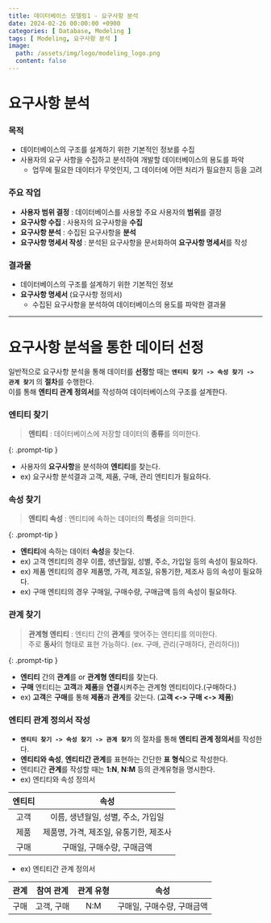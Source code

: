 ```yaml
---
title: 데이터베이스 모델링1 - 요구사항 분석
date: 2024-02-26 00:00:00 +0900
categories: [ Database, Modeling ]
tags: [ Modeling, 요구사항 분석 ]
image:
  path: /assets/img/logo/modeling_logo.png
  content: false
---
```


# **요구사항 분석**

### **목적**

- 데이터베이스의 구조를 설계하기 위한 기본적인 정보를 수집
- 사용자의 요구 사항을 수집하고 분석하여 개발할 데이터베이스의 용도를 파악
  - 업무에 필요한 데이터가 무엇인지, 그 데이터에 어떤 처리가 필요한지 등을 고려

### **주요 작업**

- **사용자 범위 결정** : 데이터베이스를 사용할 주요 사용자의 **범위**를 결정
- **요구사항 수집** : 사용자의 요구사항을 **수집**
- **요구사항 분석** : 수집된 요구사항을 **분석**
- **요구사항 명세서 작성** : 분석된 요구사항을 문서화하여 **요구사항 명세서**를 작성

### **결과물**

- 데이터베이스의 구조를 설계하기 위한 기본적인 정보
- **요구사항 명세서** (요구사항 정의서)
  - 수집된 요구사항을 분석하여 데이터베이스의 용도를 파악한 결과물

---

# **요구사항 분석을 통한 데이터 선정**

일반적으로 요구사항 분석을 통해 데이터를 **선정**할 때는 **`엔티티 찾기 -> 속성 찾기 -> 관계 찾기`** 의 **절차**를 수행한다.  
이를 통해 **엔티티 관계 정의서**를 작성하여 데이터베이스의 구조를 설계한다.

### **엔티티 찾기**

> **엔티티** : 데이터베이스에 저장할 데이터의 **종류**를 의미한다.
>
{: .prompt-tip }

- 사용자의 **요구사항**을 분석하여 **엔티티**를 찾는다.
- ex) 요구사항 분석결과 고객, 제품, 구매, 관리 엔티티가 필요하다.

### **속성 찾기**

> **엔티티 속성** : 엔티티에 속하는 데이터의 **특성**을 의미한다.
>
{: .prompt-tip }

- **엔티티**에 속하는 데이터 **속성**을 찾는다.
- ex) 고객 엔티티의 경우 이름, 생년월일, 성별, 주소, 가입일 등의 속성이 필요하다.
- ex) 제품 엔티티의 경우 제품명, 가격, 제조일, 유통기한, 제조사 등의 속성이 필요하다.
- ex) 구매 엔티티의 경우 구매일, 구매수량, 구매금액 등의 속성이 필요하다.

### **관계 찾기**

> **관계형 엔티티** : 엔티티 간의 **관계**를 맺어주는 엔티티를 의미한다.  
> 주로 **동사**의 형태로 표현 가능하다. (ex. 구매, 관리(구매하다, 관리하다))
>
{: .prompt-tip }

- **엔티티** 간의 **관계**를 or **관계형 엔티티**를 찾는다.
- **구매** 엔티티는 **고객**과 **제품**을 **연결**시켜주는 관계형 엔티티이다.(구매하다.)
- ex) **고객**은 **구매**를 통해 **제품**과 **관계**를 갖는다. (**고객 <-> 구매 <-> 제품**)

### **엔티티 관계 정의서 작성**

- **`엔티티 찾기 -> 속성 찾기 -> 관계 찾기`** 의 절차를 통해 **엔티티 관계 정의서**를 작성한다.
- **엔티티와 속성**, **엔티티간 관계**를 표현하는 간단한 **표 형식**으로 작성한다.
- 엔티티간 **관계**를 작성할 때는 **1:N**, **N:M** 등의 관계유형을 명시한다.
- ex) 엔티티와 속성 정의서

| 엔티티 |           속성            | 
|:---:|:-----------------------:|
| 고객  |  이름, 생년월일, 성별, 주소, 가입일  |
| 제품  | 제품명, 가격, 제조일, 유통기한, 제조사 |
| 구매  |     구매일, 구매수량, 구매금액     |

- ex) 엔티티간 관계 정의서

| 관계 | 참여 관계  | 관계 유형 |       속성        |
|:--:|:------:|:-----:|:---------------:|
| 구매 | 고객, 구매 |  N:M  | 구매일, 구매수량, 구매금액 |
